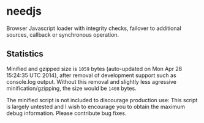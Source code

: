 needjs
======

Browser Javascript loader with integrity checks, failover to additional sources, callback or synchronous operation.

Statistics
------

Minified and gzipped size is `1059` bytes (auto-updated on Mon Apr 28 15:24:35 UTC 2014), after removal of development support such as console.log output. Without this removal and slightly less agressive minification/gzipping, the size would be `1408` bytes.

The minified script is not included to discourage production use: This script is largely untested and I wish to encourage you to obtain the maximum debug information. Please contribute bug fixes.


